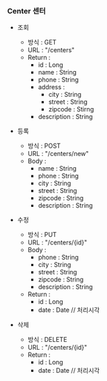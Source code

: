### Center 센터

* 조회

    - 방식 : GET 
    - URL : "/centers"
    - Return :
        - id : Long
        - name : String
        - phone : String
        - address :
            - city : String
            - street : String
            - zipcode : Stirng
        - description : String


* 등록

    - 방식 : POST 
    - URL : "/centers/new"
    - Body : 
        - name : String
        - phone : String
        - city : String
        - street : String
        - zipcode : String
        - description : String
        
* 수정

    - 방식 : PUT 
    - URL : "/centers/{id}"
    - Body : 
        - phone : String
        - city : String
        - street : String
        - zipcode : String
        - description : String
    - Return :
        - id : Long 
        - date : Date // 처리시각 
        
* 삭제

    - 방식 : DELETE 
    - URL : "/centers/{id}"
    - Return :
        - id : Long 
        - date : Date // 처리시각 
